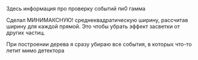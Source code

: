 Здесь информация про проверку событий пи0 гамма

Сделал МИНИМАКСНУЮ! среднеквадратическую ширину, рассчитав ширину для каждой прямой.
Это чтобы убрать эффект засветки от других частиц.

При построении дерева я сразу убираю все события, в которых что-то летит мимо детектора
